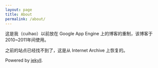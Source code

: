 ```yaml
---
layout: page
title: About
permalink: /about/
---
```


这是我（cuihao）以前放在 Google App Engine 上的博客的重制，该博客于2010~2011年间使用。

之前的站点已经找不到了，这是从 Internet Archive 上恢复的。

Powered by [jekyll](https://github.com/jekyll/jekyll).
